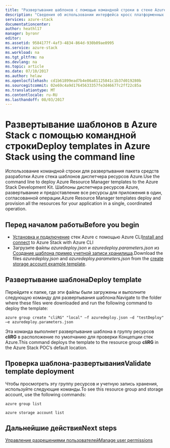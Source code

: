 ```yaml
---
title: "Развертывание шаблонов с помощью командной строки в стеке Azure | Документы Microsoft"
description: "Сведения об использовании интерфейса кросс платформенных командной строки (CLI) для развертывания шаблонов Azure стека."
services: azure-stack
documentationcenter: 
author: heathl17
manager: byronr
editor: 
ms.assetid: 9584177f-4af3-4834-864d-930b09ae0995
ms.service: azure-stack
ms.workload: na
ms.tgt_pltfrm: na
ms.devlang: na
ms.topic: article
ms.date: 07/10/2017
ms.author: helaw
ms.openlocfilehash: cd1b61899ead7b4e86a81125841c1b37d019280b
ms.sourcegitcommit: 02e69c4a9d17645633357fe3d46677c2ff22c85a
ms.translationtype: MT
ms.contentlocale: ru-RU
ms.lasthandoff: 08/03/2017
---
```

# <a name="deploy-templates-in-azure-stack-using-the-command-line"></a><span data-ttu-id="1a266-103">Развертывание шаблонов в Azure Stack с помощью командной строки</span><span class="sxs-lookup"><span data-stu-id="1a266-103">Deploy templates in Azure Stack using the command line</span></span>
<span data-ttu-id="1a266-104">Использование командной строки для развертывания пакета средств разработки Azure стека шаблонов диспетчера ресурсов Azure.</span><span class="sxs-lookup"><span data-stu-id="1a266-104">Use the command line to deploy Azure Resource Manager templates to the Azure Stack Development Kit.</span></span> <span data-ttu-id="1a266-105">Шаблоны диспетчера ресурсов Azure, развертывание и предоставление все ресурсы для приложения в один, согласованной операции.</span><span class="sxs-lookup"><span data-stu-id="1a266-105">Azure Resource Manager templates deploy and provision all the resources for your application in a single, coordinated operation.</span></span>

## <a name="before-you-begin"></a><span data-ttu-id="1a266-106">Перед началом работы</span><span class="sxs-lookup"><span data-stu-id="1a266-106">Before you begin</span></span>
 - <span data-ttu-id="1a266-107">[Установка и подключение](azure-stack-connect-cli.md) стек Azure с помощью Azure CLI</span><span class="sxs-lookup"><span data-stu-id="1a266-107">[Install and connect](azure-stack-connect-cli.md) to Azure Stack with Azure CLI</span></span>
 - <span data-ttu-id="1a266-108">Загрузите файлы *azuredeploy.json* и *azuredeploy.parameters.json* из [Создание шаблона пример учетной записи хранилища](https://github.com/Azure/AzureStack-QuickStart-Templates/tree/master/101-create-storage-account).</span><span class="sxs-lookup"><span data-stu-id="1a266-108">Download the files *azuredeploy.json* and *azuredeploy.parameters.json* from the [create storage account example template](https://github.com/Azure/AzureStack-QuickStart-Templates/tree/master/101-create-storage-account).</span></span>
 
## <a name="deploy-template"></a><span data-ttu-id="1a266-109">Развертывание шаблона</span><span class="sxs-lookup"><span data-stu-id="1a266-109">Deploy template</span></span>
<span data-ttu-id="1a266-110">Перейдите к папке, где эти файлы были загружены и выполните следующую команду для развертывания шаблона:</span><span class="sxs-lookup"><span data-stu-id="1a266-110">Navigate to the folder where these files were downloaded and run the following command to deploy the template:</span></span>

    azure group create "cliRG" "local" –f azuredeploy.json –d "testDeploy" –e azuredeploy.parameters.json

<span data-ttu-id="1a266-111">Эта команда выполняет развертывание шаблона в группу ресурсов **cliRG** в расположение по умолчанию для проверки Концепции стек Azure.</span><span class="sxs-lookup"><span data-stu-id="1a266-111">This command deploys the template to the resource group **cliRG** in the Azure Stack POC’s default location.</span></span>

## <a name="validate-template-deployment"></a><span data-ttu-id="1a266-112">Проверка шаблона-развертывания</span><span class="sxs-lookup"><span data-stu-id="1a266-112">Validate template deployment</span></span>
<span data-ttu-id="1a266-113">Чтобы просмотреть эту группу ресурсов и учетную запись хранения, используйте следующие команды.</span><span class="sxs-lookup"><span data-stu-id="1a266-113">To see this resource group and storage account, use the following commands:</span></span>

    azure group list

    azure storage account list

## <a name="next-steps"></a><span data-ttu-id="1a266-114">Дальнейшие действия</span><span class="sxs-lookup"><span data-stu-id="1a266-114">Next steps</span></span>
[<span data-ttu-id="1a266-115">Управление разрешениями пользователей</span><span class="sxs-lookup"><span data-stu-id="1a266-115">Manage user permissions</span></span>](azure-stack-manage-permissions.md)

